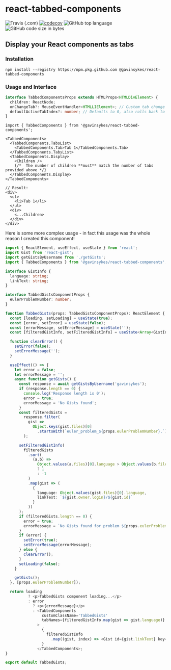# react-tabbed-components

![Travis (.com)](https://img.shields.io/travis/com/gavinsykes/react-tabbed-components)
[![codecov](https://codecov.io/gh/gavinsykes/react-tabbed-components/branch/master/graph/badge.svg)](https://codecov.io/gh/gavinsykes/react-tabbed-components)
![GitHub top language](https://img.shields.io/github/languages/top/gavinsykes/react-tabbed-components)
![GitHub code size in bytes](https://img.shields.io/github/languages/code-size/gavinsykes/react-tabbed-components)

## Display your React components as tabs

### Installation

`npm install --registry https://npm.pkg.github.com @gavinsykes/react-tabbed-components`

### Usage and Interface

```typescript
interface TabbedComponentsProps extends HTMLProps<HTMLDivElement> {
  children: ReactNode;
  onChangeTab?: MouseEventHandler<HTMLLIElement>; // Custom tab change handler, e is exposed for access to the DOM node that is clicked
  defaultActiveTabIndex?: number; // Defaults to 0, also rolls back to 0 if higher than the length of provided tabs
}
```

```tsx
import { TabbedComponents } from '@gavinsykes/react-tabbed-components';

<TabbedComponents>
  <TabbedComponents.TabsList>
    <TabbedComponents.Tab>Tab 1</TabbedComponents.Tab>
  </TabbedComponents.TabsList>
  <TabbedComponents.Display>
    <Children />
    {/*  The number of children **must** match the number of tabs provided above */}
  </TabbedComponents.Display>
</TabbedComponents>

// Result:
<div>
  <ul>
    <li>Tab 1</li>
  </ul>
  <div>
    <...Children>
  </div>
</div>
```

Here is some more complex usage - in fact this usage was the whole reason I created this component!

```typescript
import { ReactElement, useEffect, useState } from 'react';
import Gist from 'react-gist';
import getGistsByUsername from './getGists';
import { TabbedComponents } from '@gavinsykes/react-tabbed-components';

interface GistInfo {
  language: string;
  linkText: string;
}

interface TabbedGistsComponentProps {
  eulerProblemNumber: number;
}

function TabbedGists(props: TabbedGistsComponentProps): ReactElement {
  const [loading, setLoading] = useState(true);
  const [error, setError] = useState(false);
  const [errorMessage, setErrorMessage] = useState('');
  const [filteredGistInfo, setFilteredGistInfo] = useState<Array<GistInfo>>([]);

  function clearError() {
    setError(false);
    setErrorMessage('');
  }

  useEffect(() => {
    let error = false;
    let errorMessage = '';
    async function getGists() {
      const response = await getGistsByUsername('gavinsykes');
      if (response.length == 0) {
        console.log('Response length is 0');
        error = true;
        errorMessage = 'No Gists found';
      }
      const filteredGists =
        response.filter(
          gist =>
            Object.keys(gist.files)[0]
              .startsWith(`euler_problem_${props.eulerProblemNumber}.`)
        );

      setFilteredGistInfo(
        filteredGists
          .sort(
            (a,b) => 
              Object.values(a.files)[0].language > Object.values(b.files)[0].language
              ? 1
              : -1
          )
          .map(gist => (
            {
              language: Object.values(gist.files)[0].language,
              linkText: `${gist.owner.login}/${gist.id}`
            }
          ))
      );
      if (filteredGists.length == 0) {
        error = true;
        errorMessage = `No Gists found for problem ${props.eulerProblemNumber}`;
      }
      if (error) {
        setError(true);
        setErrorMessage(errorMessage);
      } else {
        clearError();
      }
      setLoading(false);
    }

    getGists();
  }, [props.eulerProblemNumber]);

  return loading
          ? <p>TabbedGists component loading...</p>
          : error
            ? <p>{errorMessage}</p>
            : <TabbedComponents
                customClassName='TabbedGists'
                tabNames={filteredGistInfo.map(gist => gist.language)}
              >
                {
                  filteredGistInfo
                    .map((gist, index) => <Gist id={gist.linkText} key={index}/>)
                }
              </TabbedComponents>;
}

export default TabbedGists;
```
